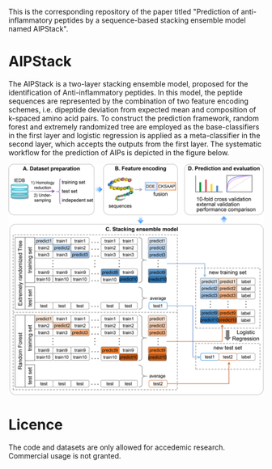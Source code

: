This is the corresponding repository of the paper titled "Prediction of anti-inflammatory peptides by a sequence-based stacking ensemble model named AIPStack".


# AIPStack

The AIPStack is a two-layer stacking ensemble model, proposed for the identification of Anti-inflammatory peptides. In this model, the peptide sequences are represented by the combination of two feature encoding schemes, i.e. dipeptide deviation from expected mean and composition of k-spaced amino acid pairs. To construct the prediction framework, random forest and extremely randomized tree are employed as the base-classifiers in the first layer and logistic regression is applied as a meta-classifier in the second layer, which accepts the outputs from the first layer. The systematic workflow for the prediction of AIPs is depicted in the figure below.

![Alt text](https://github.com/Nicole-DH/AIPStack/blob/master/img/Figure%201.png)


# Licence
The code and datasets are only allowed for accedemic research. Commercial usage is not granted.
